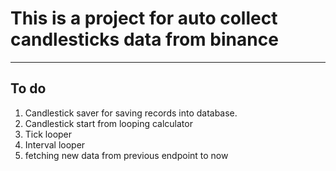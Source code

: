 # This is a project for auto collect candlesticks data from binance
---
## To do
1. Candlestick saver for saving records into database.
2. Candlestick start from looping calculator
3. Tick looper
4. Interval looper
5. fetching new data from previous endpoint to now